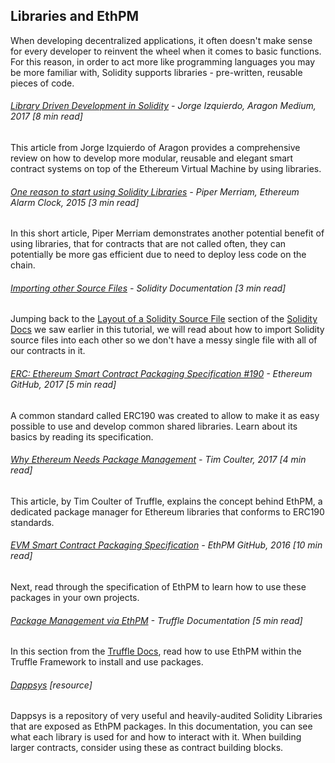 ## Libraries and EthPM

When developing decentralized applications, it often doesn't make sense for every developer to reinvent the wheel when it comes to basic functions.  For this reason, in order to act more like programming languages you may be more familiar with, Solidity supports libraries - pre-written, reusable pieces of code.

###### [Library Driven Development in Solidity](https://blog.aragon.one/library-driven-development-in-solidity-2bebcaf88736) - Jorge Izquierdo, Aragon Medium, 2017 \[8 min read\]

This article from Jorge Izquierdo of Aragon provides a comprehensive review on how to develop more modular, reusable and elegant smart contract systems on top of the Ethereum Virtual Machine by using libraries.

###### [One reason to start using Solidity Libraries](http://blog.ethereum-alarm-clock.com/blog/2015/10/25/one-reason-to-start-using-libraries) - Piper Merriam, Ethereum Alarm Clock, 2015 \[3 min read\]

In this short article, Piper Merriam demonstrates another potential benefit of using libraries, that for contracts that are not called often, they can potentially be more gas efficient due to need to deploy less code on the chain.

###### [Importing other Source Files](http://solidity.readthedocs.io/en/develop/layout-of-source-files.html#importing-other-source-files) - Solidity Documentation \[3 min read\]

Jumping back to the [Layout of a Solidity Source File](http://solidity.readthedocs.io/en/develop/layout-of-source-files.html#) section of the [Solidity Docs](http://solidity.readthedocs.io/en/develop/index.html) we saw earlier in this tutorial, we will read about how to import Solidity source files into each other so we don't have a messy single file with all of our contracts in it.

###### [ERC: Ethereum Smart Contract Packaging Specification \#190](https://github.com/ethereum/EIPs/issues/190) - Ethereum GitHub, 2017 \[5 min read\]

A common standard called ERC190 was created to allow to make it as easy possible to use and develop common shared libraries.  Learn about its basics by reading its specification.

###### [Why Ethereum Needs Package Management](https://medium.com/@timothyjcoulter/why-ethereum-needs-package-management-b9e6e457329f) - Tim Coulter, 2017 \[4 min read\]

This article, by Tim Coulter of Truffle, explains the concept behind EthPM, a dedicated package manager for Ethereum libraries that conforms to ERC190 standards.

###### [EVM Smart Contract Packaging Specification](https://github.com/ethpm/ethpm-spec/blob/master/README.md) - EthPM GitHub, 2016 \[10 min read\]

Next, read through the specification of EthPM to learn how to use these packages in your own projects.

###### [Package Management via EthPM](http://truffleframework.com/docs/getting_started/packages-ethpm) - Truffle Documentation \[5 min read\]

In this section from the [Truffle Docs](http://truffleframework.com/docs/), read how to use EthPM within the Truffle Framework to install and use packages.

###### [Dappsys](https://dappsys.readthedocs.io/en/latest/) \[resource\]

Dappsys is a repository of very useful and heavily-audited Solidity Libraries that are exposed as EthPM packages.  In this documentation, you can see what each library is used for and how to interact with it.  When building larger contracts, consider using these as contract building blocks.

